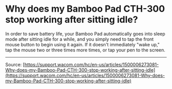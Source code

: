 # Why does my Bamboo Pad CTH-300 stop working after sitting idle?

In order to save battery life, your Bamboo Pad automatically goes into sleep mode after sitting idle for a while, and you simply need to tap the front mouse button to begin using it again. If it doesn't immediately "wake up," tap the mouse two or three times more times, or tap your pen to the screen.

---
Source: [https://support.wacom.com/hc/en-us/articles/1500006273081-Why-does-my-Bamboo-Pad-CTH-300-stop-working-after-sitting-idle](https://support.wacom.com/hc/en-us/articles/1500006273081-Why-does-my-Bamboo-Pad-CTH-300-stop-working-after-sitting-idle)
